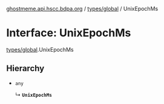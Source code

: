 [ghostmeme.api.hscc.bdpa.org][1] / [types/global][2] / UnixEpochMs

# Interface: UnixEpochMs

[types/global][2].UnixEpochMs

## Hierarchy

- `any`

  ↳ **`UnixEpochMs`**

[1]: ../README.md
[2]: ../modules/types_global.md

